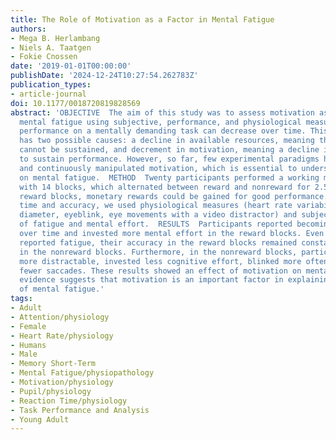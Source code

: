 ```yaml
---
title: The Role of Motivation as a Factor in Mental Fatigue
authors:
- Mega B. Herlambang
- Niels A. Taatgen
- Fokie Cnossen
date: '2019-01-01T00:00:00'
publishDate: '2024-12-24T10:27:54.262783Z'
publication_types:
- article-journal
doi: 10.1177/0018720819828569
abstract: 'OBJECTIVE  The aim of this study was to assess motivation as a factor in
  mental fatigue using subjective, performance, and physiological measures.  BACKGROUND  Sustained
  performance on a mentally demanding task can decrease over time. This decrement
  has two possible causes: a decline in available resources, meaning that performance
  cannot be sustained, and decrement in motivation, meaning a decline in willingness
  to sustain performance. However, so far, few experimental paradigms have effectively
  and continuously manipulated motivation, which is essential to understand its effect
  on mental fatigue.  METHOD  Twenty participants performed a working memory task
  with 14 blocks, which alternated between reward and nonreward for 2.5 hr. In the
  reward blocks, monetary rewards could be gained for good performance. Besides reaction
  time and accuracy, we used physiological measures (heart rate variability, pupil
  diameter, eyeblink, eye movements with a video distractor) and subjective measures
  of fatigue and mental effort.  RESULTS  Participants reported becoming fatigued
  over time and invested more mental effort in the reward blocks. Even though they
  reported fatigue, their accuracy in the reward blocks remained constant but declined
  in the nonreward blocks. Furthermore, in the nonreward blocks, participants became
  more distractable, invested less cognitive effort, blinked more often, and made
  fewer saccades. These results showed an effect of motivation on mental fatigue.  CONCLUSION  The
  evidence suggests that motivation is an important factor in explaining the effects
  of mental fatigue.'
tags:
- Adult
- Attention/physiology
- Female
- Heart Rate/physiology
- Humans
- Male
- Memory Short-Term
- Mental Fatigue/physiopathology
- Motivation/physiology
- Pupil/physiology
- Reaction Time/physiology
- Task Performance and Analysis
- Young Adult
---
```

